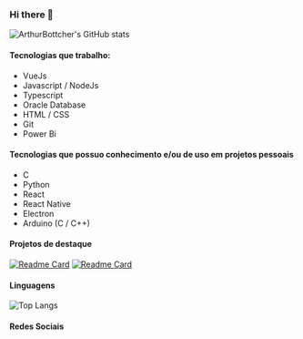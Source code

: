 ### Hi there 👋

![ArthurBottcher's GitHub stats](https://github-readme-stats.vercel.app/api?username=ArthurBottcher&show_icons=true&theme=react)

#### Tecnologias que trabalho:

- VueJs
- Javascript / NodeJs
- Typescript
- Oracle Database
- HTML / CSS
- Git
- Power Bi

#### Tecnologias que possuo conhecimento e/ou de uso em projetos pessoais

- C
- Python
- React
- React Native
- Electron
- Arduino (C / C++)

#### Projetos de destaque

[![Readme Card](https://github-readme-stats.vercel.app/api/pin/?username=ArthurBottcher&repo=Bolim&theme=react)](https://github.com/ArthurBottcher/Bolim)
[![Readme Card](https://github-readme-stats.vercel.app/api/pin/?username=ArthurBottcher&repo=TheGreatKhali&theme=react)](https://github.com/ArthurBottcher/TheGreatKhali)

#### Linguagens

![Top Langs](https://github-readme-stats.vercel.app/api/top-langs/?username=ArthurBottcher&theme=react)

#### Redes Sociais
